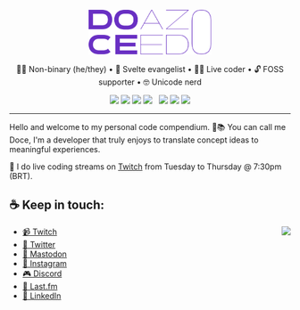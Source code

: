 <p align="center">
  <img src="./doceazedo-logo.svg" height="80">
</p>

<p align="center">
  🏳️‍🌈 Non-binary (he/they) • 🧡 Svelte evangelist • 👨‍💻 Live coder • 🔓 FOSS supporter • 🤓 Unicode nerd
</p>

<p align="center">
  <img src="https://img.shields.io/badge/-Svelte-ff3e00?logo=svelte&logoColor=fff">
  <img src="https://img.shields.io/badge/-TypeScript-3178C6?logo=typescript&logoColor=fff">
  <img src="https://img.shields.io/badge/-Tailwind-06B6D4?logo=tailwindcss&logoColor=fff">
  <img src="https://img.shields.io/badge/-Capacitor-119EFF?logo=capacitor&logoColor=fff">
  &nbsp;
  <img src="https://img.shields.io/badge/-React-61DAFB?logo=react&logoColor=333">
  <img src="https://img.shields.io/badge/-Node.js-339933?logo=node.js&logoColor=fff">
  <img src="https://img.shields.io/badge/-Kotlin-7F52FF?logo=kotlin&logoColor=fff">
</p>

---

Hello and welcome to my personal code compendium. 👋📚 You can call me Doce, I'm a developer that truly enjoys to translate concept ideas to meaningful experiences.

🔴 I do live coding streams on [Twitch](https://twitch.tv/doceazedo911) from Tuesday to Thursday @ 7:30pm (BRT).


## ☕ Keep in touch:

<a href="https://discord.gg/vEGRe2kq8B">
  <img src="https://discord-invite.doceazedo.com/vEGRe2kq8B.svg" align="right">
</a>

- [📹 Twitch](https://twitch.tv/doceazedo911)
- [🐤 Twitter](https://twitter.com/doceazedo911)
- [🐘 Mastodon](https://bolha.us/@doceazedo)
- [📸 Instagram](https://instagram.com/doceazedo911)
- [🎮 Discord](https://discordapp.com/users/241978119899185165)
- [🎵 Last.fm](https://last.fm/user/doceazedo911)
- [💼 LinkedIn](https://linkedin.com/in/doceazedo)
